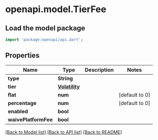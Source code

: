 # openapi.model.TierFee

## Load the model package
```dart
import 'package:openapi/api.dart';
```

## Properties
Name | Type | Description | Notes
------------ | ------------- | ------------- | -------------
**type** | **String** |  | 
**tier** | [**Volatility**](Volatility.md) |  | 
**flat** | **num** |  | [default to 0]
**percentage** | **num** |  | [default to 0]
**enabled** | **bool** |  | 
**waivePlatformFee** | **bool** |  | 

[[Back to Model list]](../README.md#documentation-for-models) [[Back to API list]](../README.md#documentation-for-api-endpoints) [[Back to README]](../README.md)


